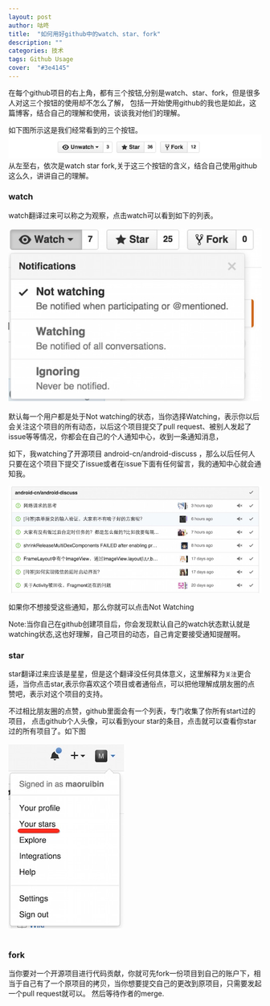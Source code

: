 ```yaml
---
layout: post
author: 咕咚
title:  "如何用好github中的watch、star、fork"
description: ""
categories: 技术
tags: Github Usage
cover:  "#3e4145"
---
```

在每个github项目的右上角，都有三个按钮,分别是watch、star、fork，但是很多人对这三个按钮的使用却不怎么了解，
包括一开始使用github的我也是如此，这篇博客，结合自己的理解和使用，谈谈我对他们的理解。


如下图所示这是我们经常看到的三个按钮。
![usage](/assets/github_usage_1.png "usage")
从左至右，依次是watch star fork,关于这三个按钮的含义，结合自己使用github这么久，讲讲自己的理解。

### watch
watch翻译过来可以称之为观察，点击watch可以看到如下的列表。
<br><br>
![usage](/assets/github_usage_2.jpg "usage")
<br><br>
默认每一个用户都是处于Not watching的状态，当你选择Watching，表示你以后会关注这个项目的所有动态，以后这个项目提交了pull request、被别人发起了issue等等情况，你都会在自己的个人通知中心，收到一条通知消息，<br>

如下，我watching了开源项目 android-cn/android-discuss ，那么以后任何人只要在这个项目下提交了issue或者在issue下面有任何留言，我的通知中心就会通知我。<br>

![usage](/assets/github_usage_3.jpg "usage")

如果你不想接受这些通知，那么你就可以点击Not Watching


Note:当你自己在github创建项目后，你会发现默认自己的watch状态默认就是watching状态,这也好理解，自己项目的动态，自己肯定要接受通知提醒啊。

### star
star翻译过来应该是星星，但是这个翻译没任何具体意义，这里解释为`关注`更合适，当你点击star,表示你喜欢这个项目或者通俗点，可以把他理解成朋友圈的点赞吧，表示对这个项目的支持。

不过相比朋友圈的点赞，github里面会有一个列表，专门收集了你所有start过的项目，
点击github个人头像，可以看到your star的条目，点击就可以查看你star过的所有项目了。如下图
<br><br>
![usage](/assets/github_usage_4.jpg "usage")
<br><br>

### fork
当你要对一个开源项目进行代码贡献，你就可先fork一份项目到自己的账户下，相当于自己有了一个原项目的拷贝，当你想要提交自己的更改到原项目，只需要发起一个pull request就可以。
然后等待作者的merge.
